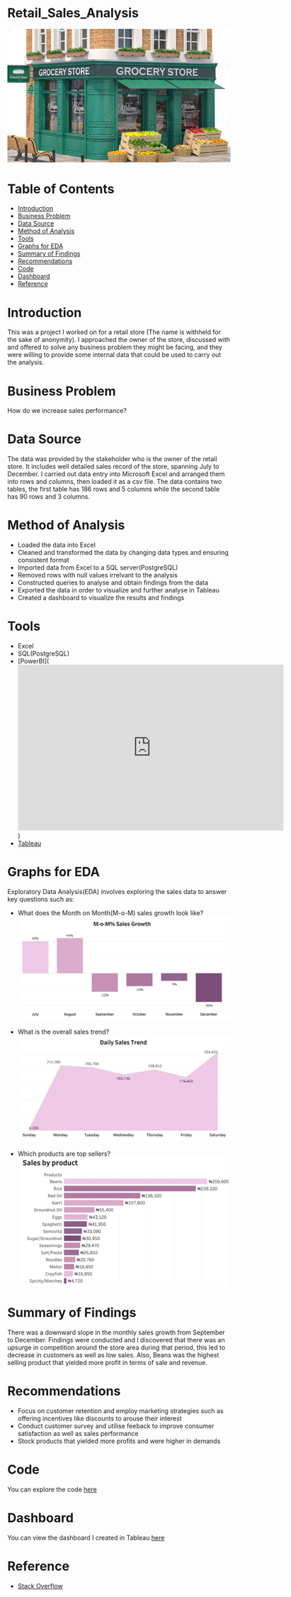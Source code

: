 # Retail_Sales_Analysis
![](Introduction_Image.jpg)
# Table of Contents
- [Introduction](#introduction)
- [Business Problem](#business-problem)
- [Data Source](#data-source)
- [Method of Analysis](#method-of-analysis)
- [Tools](#tools)
- [Graphs for EDA](#graphs-for-eda)
- [Summary of Findings](#summary-of-findings)
- [Recommendations](#recommendations)
- [Code](#code)
- [Dashboard](#dashboard)
- [Reference](#reference)
# Introduction
This was a project I worked on for a  retail store (The name is withheld for the sake of anonymity). I approached the owner of the store, discussed with and offered to solve any business problem they might be facing, and they were willing to provide some internal data that could be used to carry out the analysis.
# Business Problem
How do we increase sales performance?
# Data Source
The data was provided by the stakeholder who is the owner of the retail store. It includes well detailed sales record of the store, spanning July to December. I carried out data entry into Microsoft Excel and arranged them into rows and columns, then loaded it as a csv file. The data contains two tables, the first table has 186 rows and 5 columns while the second table has 90 rows and 3 columns.
# Method of Analysis
* Loaded the data into Excel
* Cleaned and transformed the data by changing data types and ensuring consistent format
* Imported data from Excel to a SQL server(PostgreSQL)
* Removed rows with null values irrelvant to the analysis
* Constructed queries to analyse and obtain findings from the data
* Exported the data in order to visualize and further analyse in Tableau
* Created a dashboard to visualize the results and findings
# Tools
* Excel
* SQL(PostgreSQL)
* [PowerBI](<iframe title="Retail Sales Dashboard" width="600" height="373.5" src="https://app.powerbi.com/view?r=eyJrIjoiZTc0YTgxZTQtODYwNi00YTkyLTgyYjItNmUxNGZkZTQzNjFlIiwidCI6ImRmODY3OWNkLWE4MGUtNDVkOC05OWFjLWM4M2VkN2ZmOTVhMCJ9" frameborder="0" allowFullScreen="true"></iframe>)
* [Tableau](https://public.tableau.com/app/profile/joy.johnson5229/viz/Retail_Sales_Analysis_16959781305710/Dashboard1)
# Graphs for EDA
Exploratory Data Analysis(EDA) involves exploring the sales data to answer key questions such as:

- What does the Month on Month(M-o-M) sales growth look like?
![](Graph_Image(1).png)

- What is the overall sales trend?
![](Graph_Image(2).png)

- Which products are top sellers?
![](Graph_Image(3).png)

# Summary of Findings
There was a downward slope in the monthly sales growth from September to December. Findings were conducted and I discovered that there was an upsurge in competition around the store area during that period, this led to decrease in customers as well as low sales. Also, Beans was the highest selling product that yielded more profit in terms of sale and revenue.
# Recommendations
* Focus on customer retention and employ marketing strategies such as offering incentives like discounts to arouse their interest
* Conduct customer survey and utilise feeback to improve consumer satisfaction as well as sales performance
* Stock products that yielded more profits and were higher in demands
# Code
You can explore the code [here](https://github.com/johyexson/Retail_Sales_Analysis/blob/main/Retail_Sales_Analysis.sql)
# Dashboard
You can view the dashboard I created in Tableau [here](https://public.tableau.com/app/profile/joy.johnson5229/viz/Retail_Sales_Analysis_16959781305710/Dashboard1)
# Reference
 - [Stack Overflow](https://stackoverflow.com/)

